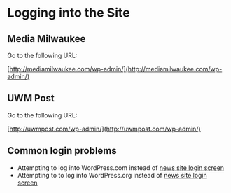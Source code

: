 # Logging into the Site

## Media Milwaukee

Go to the following URL:

[http://mediamilwaukee.com/wp-admin/](http://mediamilwaukee.com/wp-admin/)

## UWM Post

Go to the following URL:

[http://uwmpost.com/wp-admin/](http://uwmpost.com/wp-admin/)

## Common login problems

* Attempting to log into WordPress.com instead of [news site login screen](/accessing-the-news-site/logging-into-the-news-site.md)
* Attempting to to log into WordPress.org instead of [news site login screen](/accessing-the-news-site/logging-into-the-news-site.md)






